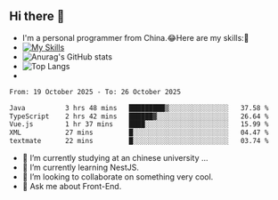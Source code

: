 ## Hi there 👋
- I'm a personal programmer from China.😂Here are my skills:🤔
- [![My Skills](https://skillicons.dev/icons?i=js,html,css,vue,typescript,java,golang)](https://skillicons.dev)
- ![Anurag's GitHub stats](https://github-readme-stats.vercel.app/api?username=FluffyChi-Xing&count_private=true&show_icons=true&theme=radical)
- ![Top Langs](https://github-readme-stats.vercel.app/api/top-langs/?username=FluffyChi-Xing)
- <!--START_SECTION:waka-->

```txt
From: 19 October 2025 - To: 26 October 2025

Java          3 hrs 48 mins   █████████▒░░░░░░░░░░░░░░░   37.58 %
TypeScript    2 hrs 42 mins   ██████▓░░░░░░░░░░░░░░░░░░   26.64 %
Vue.js        1 hr 37 mins    ████░░░░░░░░░░░░░░░░░░░░░   15.99 %
XML           27 mins         █░░░░░░░░░░░░░░░░░░░░░░░░   04.47 %
textmate      22 mins         █░░░░░░░░░░░░░░░░░░░░░░░░   03.74 %
```

<!--END_SECTION:waka-->
- 🔭 I’m currently studying at an chinese university ...
- 🌱 I’m currently learning NestJS.
- 👯 I’m looking to collaborate on something very cool.
- 💬 Ask me about Front-End.
